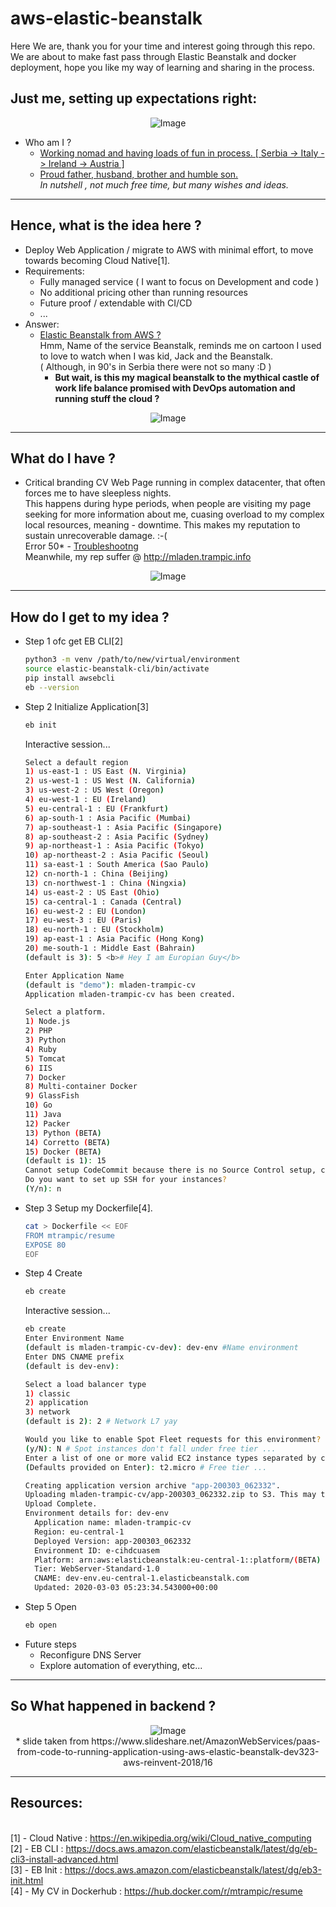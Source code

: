 # aws-elastic-beanstalk
Here We are, thank you for your time and interest going through this repo. We are about to make fast pass through Elastic Beanstalk and docker deployment, hope you like my way of learning and sharing in the process.

## Just me, setting up expectations right:

<p align="center">
    <img src="resources/reality.png" alt="Image"/>
</p>

- Who am I ?
    - [Working nomad and having loads of fun in process. [ Serbia -> Italy -> Ireland -> Austria ]](http://mladen.trampic.info)
    - [Proud father, husband, brother and humble son.](https://www.instagram.com/djombla/?hl=en)
    <br>*In nutshell , not much free time, but many wishes and ideas.*

***

## Hence, what is the idea here ?
- Deploy Web Application / migrate to AWS with minimal effort, to move towards becoming Cloud Native[1].
- Requirements:
    - Fully managed service ( I want to focus on Development and code )
    - No additional pricing other than running resources
    - Future proof / extendable with CI/CD
    - ...
- Answer:
    - [Elastic Beanstalk from AWS ?](https://docs.aws.amazon.com/elasticbeanstalk/latest/dg/Welcome.html)
    <br>Hmm, Name of the service Beanstalk, reminds me on cartoon I used to love to watch when I was kid, Jack and the Beanstalk. 
    <br>( Although, in 90's in Serbia there were not so many :D )
        - **But wait, is this my magical beanstalk to the mythical castle of work life balance promised with DevOps automation and running stuff the cloud ?**

<p align="center">
    <img src="resources/jack_and_the_beanstalk.jpg" alt="Image"/>
</p>

***

## What do I have ?
- Critical branding CV Web Page running in complex datacenter, that often forces me to have sleepless nights.
<br> This happens during hype periods, when people are visiting my page seeking for more information about me, cuasing overload to my complex local resources, meaning - downtime. This makes my reputation to sustain unrecoverable damage. :-(
<br> Error 50* - [Troubleshootng](https://www.interserver.net/tips/kb/troubleshoot-500-internal-server-error/)
<br>Meanwhile, my rep suffer @ http://mladen.trampic.info

<p align="center">
    <img src="resources/current_setup.jpg" alt="Image"/>
</p>

***

## How do I get to my idea ?
- Step 1 ofc get EB CLI[2]
    ```bash
    python3 -m venv /path/to/new/virtual/environment
    source elastic-beanstalk-cli/bin/activate
    pip install awsebcli
    eb --version
    ```
- Step 2 Initialize Application[3]
    ```bash
    eb init
    ```
    Interactive session...
    ```Bash
    Select a default region
    1) us-east-1 : US East (N. Virginia)
    2) us-west-1 : US West (N. California)
    3) us-west-2 : US West (Oregon)
    4) eu-west-1 : EU (Ireland)
    5) eu-central-1 : EU (Frankfurt)
    6) ap-south-1 : Asia Pacific (Mumbai)
    7) ap-southeast-1 : Asia Pacific (Singapore)
    8) ap-southeast-2 : Asia Pacific (Sydney)
    9) ap-northeast-1 : Asia Pacific (Tokyo)
    10) ap-northeast-2 : Asia Pacific (Seoul)
    11) sa-east-1 : South America (Sao Paulo)
    12) cn-north-1 : China (Beijing)
    13) cn-northwest-1 : China (Ningxia)
    14) us-east-2 : US East (Ohio)
    15) ca-central-1 : Canada (Central)
    16) eu-west-2 : EU (London)
    17) eu-west-3 : EU (Paris)
    18) eu-north-1 : EU (Stockholm)
    19) ap-east-1 : Asia Pacific (Hong Kong)
    20) me-south-1 : Middle East (Bahrain)
    (default is 3): 5 <b># Hey I am Europian Guy</b>

    Enter Application Name
    (default is "demo"): mladen-trampic-cv
    Application mladen-trampic-cv has been created.

    Select a platform.
    1) Node.js
    2) PHP
    3) Python
    4) Ruby
    5) Tomcat
    6) IIS
    7) Docker
    8) Multi-container Docker
    9) GlassFish
    10) Go
    11) Java
    12) Packer
    13) Python (BETA)
    14) Corretto (BETA)
    15) Docker (BETA)
    (default is 1): 15
    Cannot setup CodeCommit because there is no Source Control setup, continuing with initialization
    Do you want to set up SSH for your instances?
    (Y/n): n
    ```
- Step 3 Setup my Dockerfile[4].
    ```bash
    cat > Dockerfile << EOF
    FROM mtrampic/resume
    EXPOSE 80
    EOF
    ```
- Step 4 Create
    ```bash
    eb create
    ```
    Interactive session...
    ```bash
    eb create
    Enter Environment Name
    (default is mladen-trampic-cv-dev): dev-env #Name environment
    Enter DNS CNAME prefix
    (default is dev-env): 

    Select a load balancer type
    1) classic
    2) application
    3) network
    (default is 2): 2 # Network L7 yay

    Would you like to enable Spot Fleet requests for this environment?
    (y/N): N # Spot instances don't fall under free tier ...
    Enter a list of one or more valid EC2 instance types separated by commas (at least two instance types are   recommended).
    (Defaults provided on Enter): t2.micro # Free tier ...

    Creating application version archive "app-200303_062332".
    Uploading mladen-trampic-cv/app-200303_062332.zip to S3. This may take a while.
    Upload Complete.
    Environment details for: dev-env
      Application name: mladen-trampic-cv
      Region: eu-central-1
      Deployed Version: app-200303_062332
      Environment ID: e-cihdcuasem
      Platform: arn:aws:elasticbeanstalk:eu-central-1::platform/(BETA) Docker running on 64bit Amazon Linux 2/0.1.1
      Tier: WebServer-Standard-1.0
      CNAME: dev-env.eu-central-1.elasticbeanstalk.com
      Updated: 2020-03-03 05:23:34.543000+00:00
    ```
- Step 5 Open 
    ```Bash
    eb open
    ```
- Future steps
    - Reconfigure DNS Server
    - Explore automation of everything, etc...
******
## So What happened in backend ?
<p align="center">
    <img src="resources/reInvent-2018-slideshare.jpg" alt="Image"/>
    <br>* slide taken from https://www.slideshare.net/AmazonWebServices/paas-from-code-to-running-application-using-aws-elastic-beanstalk-dev323-aws-reinvent-2018/16
</p>

******
## Resources:
<br>[1] - Cloud Native : https://en.wikipedia.org/wiki/Cloud_native_computing
<br>[2] - EB CLI : https://docs.aws.amazon.com/elasticbeanstalk/latest/dg/eb-cli3-install-advanced.html
<br>[3] - EB Init : https://docs.aws.amazon.com/elasticbeanstalk/latest/dg/eb3-init.html
<br>[4] - My CV in Dockerhub : https://hub.docker.com/r/mtrampic/resume